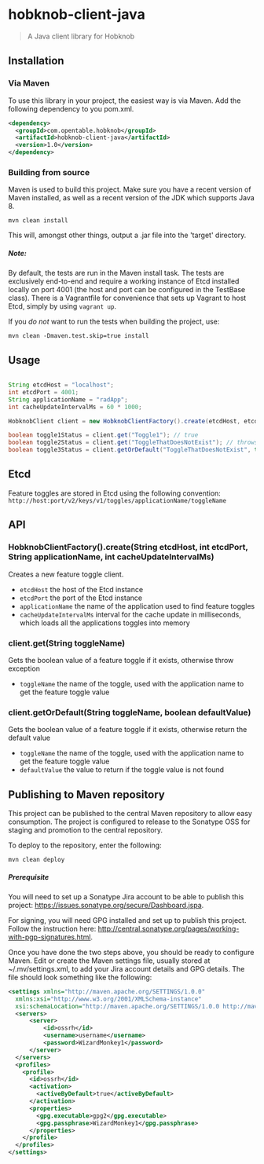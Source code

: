 # hobknob-client-java

> A Java client library for Hobknob

## Installation

### Via Maven

To use this library in your project, the easiest way is via Maven. Add the following dependency to you pom.xml.

```xml
<dependency>
  <groupId>com.opentable.hobknob</groupId>
  <artifactId>hobknob-client-java</artifactId>
  <version>1.0</version>
</dependency>
```

### Building from source

Maven is used to build this project. Make sure you have a recent version of Maven installed, as well as a recent version of the JDK which supports Java 8.

```
mvn clean install
```

This will, amongst other things, output a .jar file into the 'target' directory.

##### Note:
By default, the tests are run in the Maven install task.
The tests are exclusively end-to-end and require a working instance of Etcd installed locally on port 4001 (the host and port can be configured in the TestBase class).
There is a Vagrantfile for convenience that sets up Vagrant to host Etcd, simply by using `vagrant up`.

If you *do not* want to run the tests when building the project, use:

```
mvn clean -Dmaven.test.skip=true install
```

## Usage

```java

String etcdHost = "localhost";
int etcdPort = 4001;
String applicationName = "radApp";
int cacheUpdateIntervalMs = 60 * 1000;

HobknobClient client = new HobknobClientFactory().create(etcdHost, etcdPort, applicationName, cacheUpdateIntervalMs);

boolean toggle1Status = client.get("Toggle1"); // true
boolean toggle2Status = client.get("ToggleThatDoesNotExist"); // throws exception
boolean toggle3Status = client.getOrDefault("ToggleThatDoesNotExist", true); // true

```

## Etcd

Feature toggles are stored in Etcd using the following convention:
`http://host:port/v2/keys/v1/toggles/applicationName/toggleName`

## API

### HobknobClientFactory().create(String etcdHost, int etcdPort, String applicationName, int cacheUpdateIntervalMs)

Creates a new feature toggle client.

- `etcdHost` the host of the Etcd instance
- `etcdPort` the port of the Etcd instance
- `applicationName` the name of the application used to find feature toggles
- `cacheUpdateIntervalMs` interval for the cache update in milliseconds, which loads all the applications toggles into memory

### client.get(String toggleName)

Gets the boolean value of a feature toggle if it exists, otherwise throw exception

- `toggleName` the name of the toggle, used with the application name to get the feature toggle value


### client.getOrDefault(String toggleName, boolean defaultValue)

Gets the boolean value of a feature toggle if it exists, otherwise return the default value

- `toggleName` the name of the toggle, used with the application name to get the feature toggle value
- `defaultValue` the value to return if the toggle value is not found

## Publishing to Maven repository

This project can be published to the central Maven repository to allow easy consumption.
The project is configured to release to the Sonatype OSS for staging and promotion to the central repository.

To deploy to the repository, enter the following:

```
mvn clean deploy
```

##### Prerequisite

You will need to set up a Sonatype Jira account to be able to publish this project: https://issues.sonatype.org/secure/Dashboard.jspa.

For signing, you will need GPG installed and set up to publish this project.
Follow the instruction here: http://central.sonatype.org/pages/working-with-pgp-signatures.html.

Once you have done the two steps above, you should be ready to configure Maven.
Edit or create the Maven settings file, usually stored at ~/.mv/settings.xml, to add your Jira account details and GPG details.
The file should look something like the following:

```xml
<settings xmlns="http://maven.apache.org/SETTINGS/1.0.0"
  xmlns:xsi="http://www.w3.org/2001/XMLSchema-instance"
  xsi:schemaLocation="http://maven.apache.org/SETTINGS/1.0.0 http://maven.apache.org/xsd/settings-1.0.0.xsd">
  <servers>
      <server>
          <id>ossrh</id>
          <username>username</username>
          <password>WizardMonkey1</password>
      </server>
  </servers>
  <profiles>
    <profile>
      <id>ossrh</id>
      <activation>
        <activeByDefault>true</activeByDefault>
      </activation>
      <properties>
        <gpg.executable>gpg2</gpg.executable>
        <gpg.passphrase>WizardMonkey1</gpg.passphrase>
      </properties>
    </profile>
  </profiles>
</settings>
```